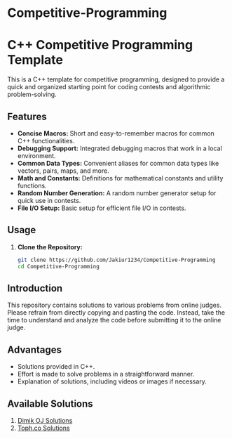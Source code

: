 # Competitive-Programming
# C++ Competitive Programming Template

This is a C++ template for competitive programming, designed to provide a quick and organized starting point for coding contests and algorithmic problem-solving.

## Features

- **Concise Macros:** Short and easy-to-remember macros for common C++ functionalities.
- **Debugging Support:** Integrated debugging macros that work in a local environment.
- **Common Data Types:** Convenient aliases for common data types like vectors, pairs, maps, and more.
- **Math and Constants:** Definitions for mathematical constants and utility functions.
- **Random Number Generation:** A random number generator setup for quick use in contests.
- **File I/O Setup:** Basic setup for efficient file I/O in contests.

## Usage

1. **Clone the Repository:**
   ```bash
   git clone https://github.com/Jakiur1234/Competitive-Programming
   cd Competitive-Programming

## Introduction
This repository contains solutions to various problems from online judges. Please refrain from directly copying and pasting the code. Instead, take the time to understand and analyze the code before submitting it to the online judge.

## Advantages
- Solutions provided in C++.
- Effort is made to solve problems in a straightforward manner.
- Explanation of solutions, including videos or images if necessary.

## Available Solutions
1. [Dimik OJ Solutions](https://github.com/Jakiur1234/Dimik-OJ-Solution-dimikoj.com)
2. [Toph.co Solutions](https://github.com/Jakiur1234/Toph-Solution-Toph.co)